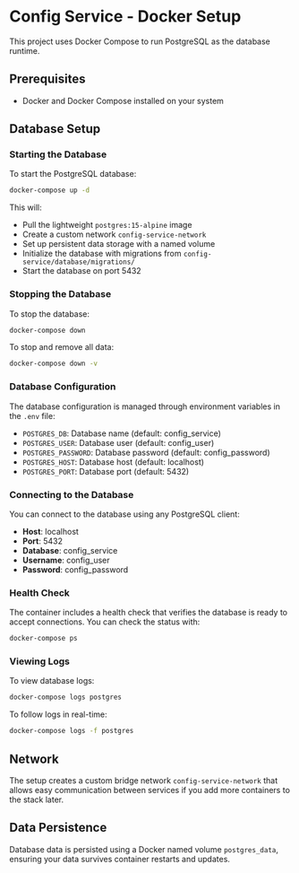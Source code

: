 # Config Service - Docker Setup

This project uses Docker Compose to run PostgreSQL as the database runtime.

## Prerequisites

- Docker and Docker Compose installed on your system

## Database Setup

### Starting the Database

To start the PostgreSQL database:

```bash
docker-compose up -d
```

This will:
- Pull the lightweight `postgres:15-alpine` image
- Create a custom network `config-service-network`
- Set up persistent data storage with a named volume
- Initialize the database with migrations from `config-service/database/migrations/`
- Start the database on port 5432

### Stopping the Database

To stop the database:

```bash
docker-compose down
```

To stop and remove all data:

```bash
docker-compose down -v
```

### Database Configuration

The database configuration is managed through environment variables in the `.env` file:

- `POSTGRES_DB`: Database name (default: config_service)
- `POSTGRES_USER`: Database user (default: config_user)
- `POSTGRES_PASSWORD`: Database password (default: config_password)
- `POSTGRES_HOST`: Database host (default: localhost)
- `POSTGRES_PORT`: Database port (default: 5432)

### Connecting to the Database

You can connect to the database using any PostgreSQL client:

- **Host**: localhost
- **Port**: 5432
- **Database**: config_service
- **Username**: config_user
- **Password**: config_password

### Health Check

The container includes a health check that verifies the database is ready to accept connections. You can check the status with:

```bash
docker-compose ps
```

### Viewing Logs

To view database logs:

```bash
docker-compose logs postgres
```

To follow logs in real-time:

```bash
docker-compose logs -f postgres
```

## Network

The setup creates a custom bridge network `config-service-network` that allows easy communication between services if you add more containers to the stack later.

## Data Persistence

Database data is persisted using a Docker named volume `postgres_data`, ensuring your data survives container restarts and updates.
